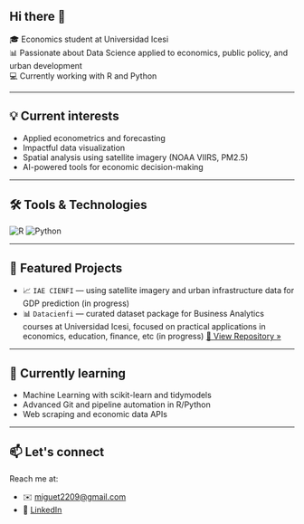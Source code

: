 ## Hi there 👋

🎓 Economics student at Universidad Icesi  
📊 Passionate about Data Science applied to economics, public policy, and urban development  
💻 Currently working with R and Python

---

## 💡 Current interests

- Applied econometrics and forecasting
- Impactful data visualization
- Spatial analysis using satellite imagery (NOAA VIIRS, PM2.5)
- AI-powered tools for economic decision-making

---

## 🛠️ Tools & Technologies

![R](https://img.shields.io/badge/-R-276DC3?style=flat&logo=r&logoColor=white)
![Python](https://img.shields.io/badge/-Python-3776AB?style=flat&logo=python&logoColor=white)

---

## 📂 Featured Projects

- 📈 `IAE CIENFI` — using satellite imagery and urban infrastructure data for GDP prediction (in progress)
- 📊 `Datacienfi` — curated dataset package for Business Analytics courses at Universidad Icesi, focused on practical applications in economics, education, finance, etc (in progress)
[🔗 View Repository »](https://github.com/Miguet2209/)
---

## 🌱 Currently learning

- Machine Learning with scikit-learn and tidymodels
- Advanced Git and pipeline automation in R/Python
- Web scraping and economic data APIs

---

## 📫 Let's connect

Reach me at:
- ✉️ [miguet2209@gmail.com](mailto:miguet2209@gmail.com)
- 🔗 [LinkedIn](www.linkedin.com/in/miguel-angel-torres-montoya-6a7580294)

